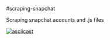 #scraping-snapchat

Scraping snapchat accounts and .js files

[![asciicast](https://asciinema.org/a/nNSzqbVgaRnbaw1GHkCZ3RcVu.svg)](https://asciinema.org/a/nNSzqbVgaRnbaw1GHkCZ3RcVu)
